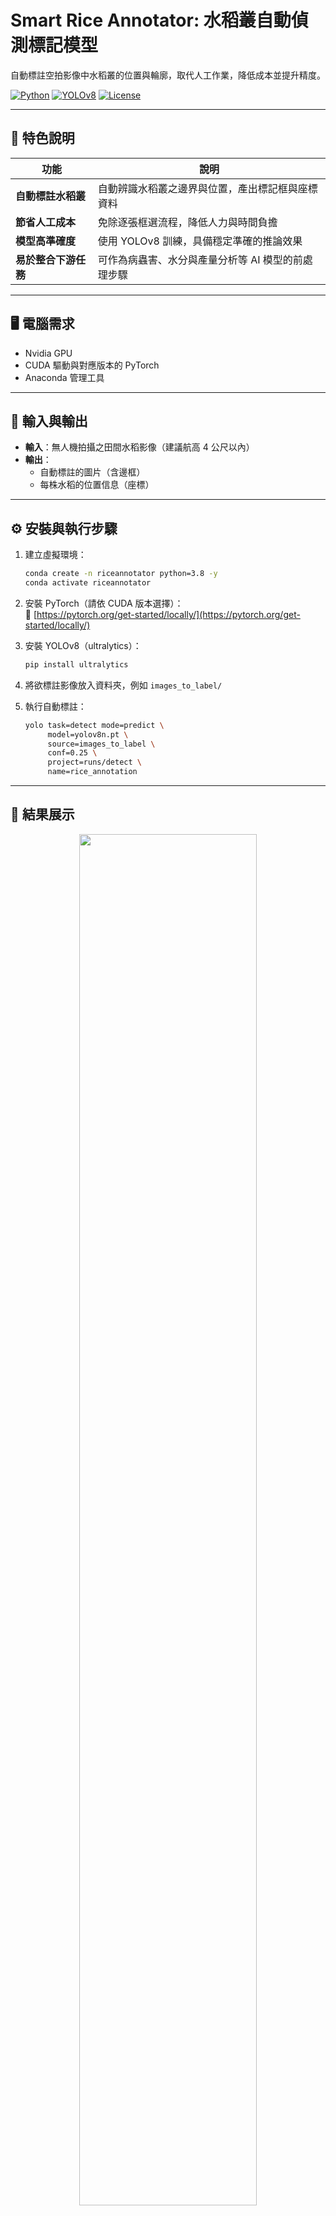# Smart Rice Annotator: 水稻叢自動偵測標記模型

自動標註空拍影像中水稻叢的位置與輪廓，取代人工作業，降低成本並提升精度。

[![Python](https://img.shields.io/badge/python-3.7%2B-blue)](https://www.python.org/)
[![YOLOv8](https://img.shields.io/badge/YOLOv8-ultralytics-green)](https://github.com/ultralytics/ultralytics)
[![License](https://img.shields.io/badge/license-Apache%202.0-blue)](#)

---

## 📌 特色說明

| 功能                     | 說明 |
|--------------------------|------|
| **自動標註水稻叢**        | 自動辨識水稻叢之邊界與位置，產出標記框與座標資料 |
| **節省人工成本**          | 免除逐張框選流程，降低人力與時間負擔 |
| **模型高準確度**          | 使用 YOLOv8 訓練，具備穩定準確的推論效果 |
| **易於整合下游任務**      | 可作為病蟲害、水分與產量分析等 AI 模型的前處理步驟 |

---

## 🖥️ 電腦需求

- Nvidia GPU
- CUDA 驅動與對應版本的 PyTorch
- Anaconda 管理工具

---

## 🧪 輸入與輸出

- **輸入**：無人機拍攝之田間水稻影像（建議航高 4 公尺以內）
- **輸出**：
  - 自動標註的圖片（含邊框）
  - 每株水稻的位置信息（座標）

---

## ⚙️ 安裝與執行步驟

1. 建立虛擬環境：
   ```bash
   conda create -n riceannotator python=3.8 -y
   conda activate riceannotator
   ```

2. 安裝 PyTorch（請依 CUDA 版本選擇）：  
   🔗 [https://pytorch.org/get-started/locally/](https://pytorch.org/get-started/locally/)

3. 安裝 YOLOv8（ultralytics）：
   ```bash
   pip install ultralytics
   ```

4. 將欲標註影像放入資料夾，例如 `images_to_label/`

5. 執行自動標註：
   ```bash
   yolo task=detect mode=predict \
        model=yolov8n.pt \
        source=images_to_label \
        conf=0.25 \
        project=runs/detect \
        name=rice_annotation
   ```

---

## 🧾 結果展示

<p align="center">
  <img src="demo/rice_result.png" width="75%">
</p>

---

## 🔗 相關連結與引用

- YOLOv8 原始碼：  
  https://github.com/ultralytics/ultralytics

- 本模型原始版本參考：  
  https://github.com/autogyro/yolo-V8

---

## 🤝 致謝

感謝 AIMIA 智慧農業研究團隊提供數據與驗證支持。

© 2025 Guichou Liang. All rights reserved.
